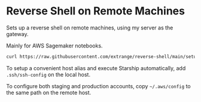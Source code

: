 # Reverse Shell on Remote Machines

Sets up a reverse shell on remote machines, using my server as the gateway.

Mainly for AWS Sagemaker notebooks.


```sh
curl https://raw.githubusercontent.com/extrange/reverse-shell/main/setup.sh | bash
```

To setup a convenient host alias and execute Starship automatically, add `.ssh/ssh-config` on the local host.

To configure both staging and production accounts, copy `~/.aws/config` to the same path on the remote host.